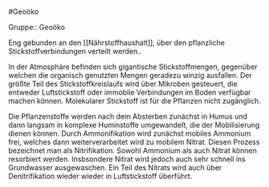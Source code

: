 #Geoöko 

Gruppe:: Geoöko

Eng gebunden an den [[Nährstoffhaushalt]], über den pflanzliche Stickstoffverbindungen verteilt werden..

In der Atmosphäre befinden sich gigantische Stickstoffmengen, gegenüber welchen die organisch genutzten Mengen geradezu winzig ausfallen. Der größte Teil des Stickstoffkreislaufs wird über Mikroben gesteuert, die entweder Luftstickstoff oder immobile Verbindungen im Boden verfügbar machen können. Molekularer Stickstoff ist für die Pflanzen nicht zugänglich.

Die Pflanzenstoffe werden nach dem Absterben zunächst in Humus und dann langsam in komplexe Huminstoffe umgewandelt, die der Mobilisierung dienen können. Durch Ammonifikation wird zunächst mobiles Ammonium frei, welches dann weiterverarbeitet wird zu mobilem Nitrat. Diesen Prozess bezeichnet man als Nitrifikation.  Sowohl Ammonium als auch Nitrat können resorbiert werden. Insbsondere Nitrat wird jedoch auch sehr schnell ins Grundwasser ausgewaschen. Ein Teil des Nitrats wird auch über Denitrifikation wieder wieder in Luftstickstoff überführt.

